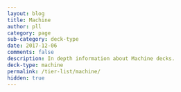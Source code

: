 ```yaml
---
layout: blog
title: Machine
author: pll
category: page
sub-category: deck-type
date: 2017-12-06
comments: false
description: In depth information about Machine decks.
deck-type: machine
permalink: /tier-list/machine/ 
hidden: true
---
```








